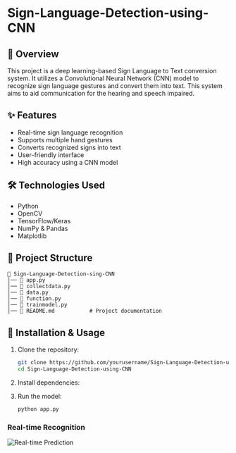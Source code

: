 # Sign-Language-Detection-using-CNN


## 📌 Overview
This project is a deep learning-based Sign Language to Text conversion system. It utilizes a Convolutional Neural Network (CNN) model to recognize sign language gestures and convert them into text. This system aims to aid communication for the hearing and speech impaired.

## ✨ Features
- Real-time sign language recognition
- Supports multiple hand gestures
- Converts recognized signs into text
- User-friendly interface
- High accuracy using a CNN model

## 🛠️ Technologies Used
- Python
- OpenCV
- TensorFlow/Keras
- NumPy & Pandas
- Matplotlib

## 📂 Project Structure
```
📁 Sign-Language-Detection-sing-CNN
│── 📜 app.py   
│── 📜 collectdata.py      
│── 📜 data.py     
│── 📜 function.py      
│── 📜 trainmodel.py      
│── 📜 README.md           # Project documentation
```

## 🚀 Installation & Usage

1. Clone the repository:
   ```bash
   git clone https://github.com/yourusername/Sign-Language-Detection-using-CNN.git
   cd Sign-Language-Detection-using-CNN
   ```

2. Install dependencies:
 

3. Run the model:
   ```bash
   python app.py
   ```


### Real-time Recognition
![Real-time Prediction](ProjectDemoImages/)
